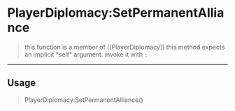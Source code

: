 # PlayerDiplomacy:SetPermanentAlliance
> this function is a member of [[PlayerDiplomacy]]
> this method expects an implicit "self" argument. invoke it with `:`
-----
## Usage
> PlayerDiplomacy:SetPermanentAlliance()
